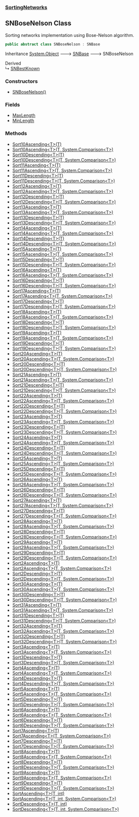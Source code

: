 ### [SortingNetworks](./SortingNetworks.md 'SortingNetworks')
## SNBoseNelson Class
Sorting networks implementation using Bose-Nelson algorithm.  
```csharp
public abstract class SNBoseNelson : SNBase
```
Inheritance [System.Object](https://docs.microsoft.com/en-us/dotnet/api/System.Object 'System.Object') &#129106; [SNBase](./SortingNetworks-SNBase.md 'SortingNetworks.SNBase') &#129106; SNBoseNelson  

Derived  
&#8627; [SNBestKnown](./SortingNetworks-SNBestKnown.md 'SortingNetworks.SNBestKnown')  
### Constructors
- [SNBoseNelson()](./SortingNetworks-SNBoseNelson-SNBoseNelson().md 'SortingNetworks.SNBoseNelson.SNBoseNelson()')
### Fields
- [MaxLength](./SortingNetworks-SNBoseNelson-MaxLength.md 'SortingNetworks.SNBoseNelson.MaxLength')
- [MinLength](./SortingNetworks-SNBoseNelson-MinLength.md 'SortingNetworks.SNBoseNelson.MinLength')
### Methods
- [Sort10Ascending&lt;T&gt;(T)](./SortingNetworks-SNBoseNelson-Sort10Ascending-T-(T).md 'SortingNetworks.SNBoseNelson.Sort10Ascending&lt;T&gt;(T)')
- [Sort10Ascending&lt;T&gt;(T, System.Comparison&lt;T&gt;)](./SortingNetworks-SNBoseNelson-Sort10Ascending-T-(T_System-Comparison-T-).md 'SortingNetworks.SNBoseNelson.Sort10Ascending&lt;T&gt;(T, System.Comparison&lt;T&gt;)')
- [Sort10Descending&lt;T&gt;(T)](./SortingNetworks-SNBoseNelson-Sort10Descending-T-(T).md 'SortingNetworks.SNBoseNelson.Sort10Descending&lt;T&gt;(T)')
- [Sort10Descending&lt;T&gt;(T, System.Comparison&lt;T&gt;)](./SortingNetworks-SNBoseNelson-Sort10Descending-T-(T_System-Comparison-T-).md 'SortingNetworks.SNBoseNelson.Sort10Descending&lt;T&gt;(T, System.Comparison&lt;T&gt;)')
- [Sort11Ascending&lt;T&gt;(T)](./SortingNetworks-SNBoseNelson-Sort11Ascending-T-(T).md 'SortingNetworks.SNBoseNelson.Sort11Ascending&lt;T&gt;(T)')
- [Sort11Ascending&lt;T&gt;(T, System.Comparison&lt;T&gt;)](./SortingNetworks-SNBoseNelson-Sort11Ascending-T-(T_System-Comparison-T-).md 'SortingNetworks.SNBoseNelson.Sort11Ascending&lt;T&gt;(T, System.Comparison&lt;T&gt;)')
- [Sort11Descending&lt;T&gt;(T)](./SortingNetworks-SNBoseNelson-Sort11Descending-T-(T).md 'SortingNetworks.SNBoseNelson.Sort11Descending&lt;T&gt;(T)')
- [Sort11Descending&lt;T&gt;(T, System.Comparison&lt;T&gt;)](./SortingNetworks-SNBoseNelson-Sort11Descending-T-(T_System-Comparison-T-).md 'SortingNetworks.SNBoseNelson.Sort11Descending&lt;T&gt;(T, System.Comparison&lt;T&gt;)')
- [Sort12Ascending&lt;T&gt;(T)](./SortingNetworks-SNBoseNelson-Sort12Ascending-T-(T).md 'SortingNetworks.SNBoseNelson.Sort12Ascending&lt;T&gt;(T)')
- [Sort12Ascending&lt;T&gt;(T, System.Comparison&lt;T&gt;)](./SortingNetworks-SNBoseNelson-Sort12Ascending-T-(T_System-Comparison-T-).md 'SortingNetworks.SNBoseNelson.Sort12Ascending&lt;T&gt;(T, System.Comparison&lt;T&gt;)')
- [Sort12Descending&lt;T&gt;(T)](./SortingNetworks-SNBoseNelson-Sort12Descending-T-(T).md 'SortingNetworks.SNBoseNelson.Sort12Descending&lt;T&gt;(T)')
- [Sort12Descending&lt;T&gt;(T, System.Comparison&lt;T&gt;)](./SortingNetworks-SNBoseNelson-Sort12Descending-T-(T_System-Comparison-T-).md 'SortingNetworks.SNBoseNelson.Sort12Descending&lt;T&gt;(T, System.Comparison&lt;T&gt;)')
- [Sort13Ascending&lt;T&gt;(T)](./SortingNetworks-SNBoseNelson-Sort13Ascending-T-(T).md 'SortingNetworks.SNBoseNelson.Sort13Ascending&lt;T&gt;(T)')
- [Sort13Ascending&lt;T&gt;(T, System.Comparison&lt;T&gt;)](./SortingNetworks-SNBoseNelson-Sort13Ascending-T-(T_System-Comparison-T-).md 'SortingNetworks.SNBoseNelson.Sort13Ascending&lt;T&gt;(T, System.Comparison&lt;T&gt;)')
- [Sort13Descending&lt;T&gt;(T)](./SortingNetworks-SNBoseNelson-Sort13Descending-T-(T).md 'SortingNetworks.SNBoseNelson.Sort13Descending&lt;T&gt;(T)')
- [Sort13Descending&lt;T&gt;(T, System.Comparison&lt;T&gt;)](./SortingNetworks-SNBoseNelson-Sort13Descending-T-(T_System-Comparison-T-).md 'SortingNetworks.SNBoseNelson.Sort13Descending&lt;T&gt;(T, System.Comparison&lt;T&gt;)')
- [Sort14Ascending&lt;T&gt;(T)](./SortingNetworks-SNBoseNelson-Sort14Ascending-T-(T).md 'SortingNetworks.SNBoseNelson.Sort14Ascending&lt;T&gt;(T)')
- [Sort14Ascending&lt;T&gt;(T, System.Comparison&lt;T&gt;)](./SortingNetworks-SNBoseNelson-Sort14Ascending-T-(T_System-Comparison-T-).md 'SortingNetworks.SNBoseNelson.Sort14Ascending&lt;T&gt;(T, System.Comparison&lt;T&gt;)')
- [Sort14Descending&lt;T&gt;(T)](./SortingNetworks-SNBoseNelson-Sort14Descending-T-(T).md 'SortingNetworks.SNBoseNelson.Sort14Descending&lt;T&gt;(T)')
- [Sort14Descending&lt;T&gt;(T, System.Comparison&lt;T&gt;)](./SortingNetworks-SNBoseNelson-Sort14Descending-T-(T_System-Comparison-T-).md 'SortingNetworks.SNBoseNelson.Sort14Descending&lt;T&gt;(T, System.Comparison&lt;T&gt;)')
- [Sort15Ascending&lt;T&gt;(T)](./SortingNetworks-SNBoseNelson-Sort15Ascending-T-(T).md 'SortingNetworks.SNBoseNelson.Sort15Ascending&lt;T&gt;(T)')
- [Sort15Ascending&lt;T&gt;(T, System.Comparison&lt;T&gt;)](./SortingNetworks-SNBoseNelson-Sort15Ascending-T-(T_System-Comparison-T-).md 'SortingNetworks.SNBoseNelson.Sort15Ascending&lt;T&gt;(T, System.Comparison&lt;T&gt;)')
- [Sort15Descending&lt;T&gt;(T)](./SortingNetworks-SNBoseNelson-Sort15Descending-T-(T).md 'SortingNetworks.SNBoseNelson.Sort15Descending&lt;T&gt;(T)')
- [Sort15Descending&lt;T&gt;(T, System.Comparison&lt;T&gt;)](./SortingNetworks-SNBoseNelson-Sort15Descending-T-(T_System-Comparison-T-).md 'SortingNetworks.SNBoseNelson.Sort15Descending&lt;T&gt;(T, System.Comparison&lt;T&gt;)')
- [Sort16Ascending&lt;T&gt;(T)](./SortingNetworks-SNBoseNelson-Sort16Ascending-T-(T).md 'SortingNetworks.SNBoseNelson.Sort16Ascending&lt;T&gt;(T)')
- [Sort16Ascending&lt;T&gt;(T, System.Comparison&lt;T&gt;)](./SortingNetworks-SNBoseNelson-Sort16Ascending-T-(T_System-Comparison-T-).md 'SortingNetworks.SNBoseNelson.Sort16Ascending&lt;T&gt;(T, System.Comparison&lt;T&gt;)')
- [Sort16Descending&lt;T&gt;(T)](./SortingNetworks-SNBoseNelson-Sort16Descending-T-(T).md 'SortingNetworks.SNBoseNelson.Sort16Descending&lt;T&gt;(T)')
- [Sort16Descending&lt;T&gt;(T, System.Comparison&lt;T&gt;)](./SortingNetworks-SNBoseNelson-Sort16Descending-T-(T_System-Comparison-T-).md 'SortingNetworks.SNBoseNelson.Sort16Descending&lt;T&gt;(T, System.Comparison&lt;T&gt;)')
- [Sort17Ascending&lt;T&gt;(T)](./SortingNetworks-SNBoseNelson-Sort17Ascending-T-(T).md 'SortingNetworks.SNBoseNelson.Sort17Ascending&lt;T&gt;(T)')
- [Sort17Ascending&lt;T&gt;(T, System.Comparison&lt;T&gt;)](./SortingNetworks-SNBoseNelson-Sort17Ascending-T-(T_System-Comparison-T-).md 'SortingNetworks.SNBoseNelson.Sort17Ascending&lt;T&gt;(T, System.Comparison&lt;T&gt;)')
- [Sort17Descending&lt;T&gt;(T)](./SortingNetworks-SNBoseNelson-Sort17Descending-T-(T).md 'SortingNetworks.SNBoseNelson.Sort17Descending&lt;T&gt;(T)')
- [Sort17Descending&lt;T&gt;(T, System.Comparison&lt;T&gt;)](./SortingNetworks-SNBoseNelson-Sort17Descending-T-(T_System-Comparison-T-).md 'SortingNetworks.SNBoseNelson.Sort17Descending&lt;T&gt;(T, System.Comparison&lt;T&gt;)')
- [Sort18Ascending&lt;T&gt;(T)](./SortingNetworks-SNBoseNelson-Sort18Ascending-T-(T).md 'SortingNetworks.SNBoseNelson.Sort18Ascending&lt;T&gt;(T)')
- [Sort18Ascending&lt;T&gt;(T, System.Comparison&lt;T&gt;)](./SortingNetworks-SNBoseNelson-Sort18Ascending-T-(T_System-Comparison-T-).md 'SortingNetworks.SNBoseNelson.Sort18Ascending&lt;T&gt;(T, System.Comparison&lt;T&gt;)')
- [Sort18Descending&lt;T&gt;(T)](./SortingNetworks-SNBoseNelson-Sort18Descending-T-(T).md 'SortingNetworks.SNBoseNelson.Sort18Descending&lt;T&gt;(T)')
- [Sort18Descending&lt;T&gt;(T, System.Comparison&lt;T&gt;)](./SortingNetworks-SNBoseNelson-Sort18Descending-T-(T_System-Comparison-T-).md 'SortingNetworks.SNBoseNelson.Sort18Descending&lt;T&gt;(T, System.Comparison&lt;T&gt;)')
- [Sort19Ascending&lt;T&gt;(T)](./SortingNetworks-SNBoseNelson-Sort19Ascending-T-(T).md 'SortingNetworks.SNBoseNelson.Sort19Ascending&lt;T&gt;(T)')
- [Sort19Ascending&lt;T&gt;(T, System.Comparison&lt;T&gt;)](./SortingNetworks-SNBoseNelson-Sort19Ascending-T-(T_System-Comparison-T-).md 'SortingNetworks.SNBoseNelson.Sort19Ascending&lt;T&gt;(T, System.Comparison&lt;T&gt;)')
- [Sort19Descending&lt;T&gt;(T)](./SortingNetworks-SNBoseNelson-Sort19Descending-T-(T).md 'SortingNetworks.SNBoseNelson.Sort19Descending&lt;T&gt;(T)')
- [Sort19Descending&lt;T&gt;(T, System.Comparison&lt;T&gt;)](./SortingNetworks-SNBoseNelson-Sort19Descending-T-(T_System-Comparison-T-).md 'SortingNetworks.SNBoseNelson.Sort19Descending&lt;T&gt;(T, System.Comparison&lt;T&gt;)')
- [Sort20Ascending&lt;T&gt;(T)](./SortingNetworks-SNBoseNelson-Sort20Ascending-T-(T).md 'SortingNetworks.SNBoseNelson.Sort20Ascending&lt;T&gt;(T)')
- [Sort20Ascending&lt;T&gt;(T, System.Comparison&lt;T&gt;)](./SortingNetworks-SNBoseNelson-Sort20Ascending-T-(T_System-Comparison-T-).md 'SortingNetworks.SNBoseNelson.Sort20Ascending&lt;T&gt;(T, System.Comparison&lt;T&gt;)')
- [Sort20Descending&lt;T&gt;(T)](./SortingNetworks-SNBoseNelson-Sort20Descending-T-(T).md 'SortingNetworks.SNBoseNelson.Sort20Descending&lt;T&gt;(T)')
- [Sort20Descending&lt;T&gt;(T, System.Comparison&lt;T&gt;)](./SortingNetworks-SNBoseNelson-Sort20Descending-T-(T_System-Comparison-T-).md 'SortingNetworks.SNBoseNelson.Sort20Descending&lt;T&gt;(T, System.Comparison&lt;T&gt;)')
- [Sort21Ascending&lt;T&gt;(T)](./SortingNetworks-SNBoseNelson-Sort21Ascending-T-(T).md 'SortingNetworks.SNBoseNelson.Sort21Ascending&lt;T&gt;(T)')
- [Sort21Ascending&lt;T&gt;(T, System.Comparison&lt;T&gt;)](./SortingNetworks-SNBoseNelson-Sort21Ascending-T-(T_System-Comparison-T-).md 'SortingNetworks.SNBoseNelson.Sort21Ascending&lt;T&gt;(T, System.Comparison&lt;T&gt;)')
- [Sort21Descending&lt;T&gt;(T)](./SortingNetworks-SNBoseNelson-Sort21Descending-T-(T).md 'SortingNetworks.SNBoseNelson.Sort21Descending&lt;T&gt;(T)')
- [Sort21Descending&lt;T&gt;(T, System.Comparison&lt;T&gt;)](./SortingNetworks-SNBoseNelson-Sort21Descending-T-(T_System-Comparison-T-).md 'SortingNetworks.SNBoseNelson.Sort21Descending&lt;T&gt;(T, System.Comparison&lt;T&gt;)')
- [Sort22Ascending&lt;T&gt;(T)](./SortingNetworks-SNBoseNelson-Sort22Ascending-T-(T).md 'SortingNetworks.SNBoseNelson.Sort22Ascending&lt;T&gt;(T)')
- [Sort22Ascending&lt;T&gt;(T, System.Comparison&lt;T&gt;)](./SortingNetworks-SNBoseNelson-Sort22Ascending-T-(T_System-Comparison-T-).md 'SortingNetworks.SNBoseNelson.Sort22Ascending&lt;T&gt;(T, System.Comparison&lt;T&gt;)')
- [Sort22Descending&lt;T&gt;(T)](./SortingNetworks-SNBoseNelson-Sort22Descending-T-(T).md 'SortingNetworks.SNBoseNelson.Sort22Descending&lt;T&gt;(T)')
- [Sort22Descending&lt;T&gt;(T, System.Comparison&lt;T&gt;)](./SortingNetworks-SNBoseNelson-Sort22Descending-T-(T_System-Comparison-T-).md 'SortingNetworks.SNBoseNelson.Sort22Descending&lt;T&gt;(T, System.Comparison&lt;T&gt;)')
- [Sort23Ascending&lt;T&gt;(T)](./SortingNetworks-SNBoseNelson-Sort23Ascending-T-(T).md 'SortingNetworks.SNBoseNelson.Sort23Ascending&lt;T&gt;(T)')
- [Sort23Ascending&lt;T&gt;(T, System.Comparison&lt;T&gt;)](./SortingNetworks-SNBoseNelson-Sort23Ascending-T-(T_System-Comparison-T-).md 'SortingNetworks.SNBoseNelson.Sort23Ascending&lt;T&gt;(T, System.Comparison&lt;T&gt;)')
- [Sort23Descending&lt;T&gt;(T)](./SortingNetworks-SNBoseNelson-Sort23Descending-T-(T).md 'SortingNetworks.SNBoseNelson.Sort23Descending&lt;T&gt;(T)')
- [Sort23Descending&lt;T&gt;(T, System.Comparison&lt;T&gt;)](./SortingNetworks-SNBoseNelson-Sort23Descending-T-(T_System-Comparison-T-).md 'SortingNetworks.SNBoseNelson.Sort23Descending&lt;T&gt;(T, System.Comparison&lt;T&gt;)')
- [Sort24Ascending&lt;T&gt;(T)](./SortingNetworks-SNBoseNelson-Sort24Ascending-T-(T).md 'SortingNetworks.SNBoseNelson.Sort24Ascending&lt;T&gt;(T)')
- [Sort24Ascending&lt;T&gt;(T, System.Comparison&lt;T&gt;)](./SortingNetworks-SNBoseNelson-Sort24Ascending-T-(T_System-Comparison-T-).md 'SortingNetworks.SNBoseNelson.Sort24Ascending&lt;T&gt;(T, System.Comparison&lt;T&gt;)')
- [Sort24Descending&lt;T&gt;(T)](./SortingNetworks-SNBoseNelson-Sort24Descending-T-(T).md 'SortingNetworks.SNBoseNelson.Sort24Descending&lt;T&gt;(T)')
- [Sort24Descending&lt;T&gt;(T, System.Comparison&lt;T&gt;)](./SortingNetworks-SNBoseNelson-Sort24Descending-T-(T_System-Comparison-T-).md 'SortingNetworks.SNBoseNelson.Sort24Descending&lt;T&gt;(T, System.Comparison&lt;T&gt;)')
- [Sort25Ascending&lt;T&gt;(T)](./SortingNetworks-SNBoseNelson-Sort25Ascending-T-(T).md 'SortingNetworks.SNBoseNelson.Sort25Ascending&lt;T&gt;(T)')
- [Sort25Ascending&lt;T&gt;(T, System.Comparison&lt;T&gt;)](./SortingNetworks-SNBoseNelson-Sort25Ascending-T-(T_System-Comparison-T-).md 'SortingNetworks.SNBoseNelson.Sort25Ascending&lt;T&gt;(T, System.Comparison&lt;T&gt;)')
- [Sort25Descending&lt;T&gt;(T)](./SortingNetworks-SNBoseNelson-Sort25Descending-T-(T).md 'SortingNetworks.SNBoseNelson.Sort25Descending&lt;T&gt;(T)')
- [Sort25Descending&lt;T&gt;(T, System.Comparison&lt;T&gt;)](./SortingNetworks-SNBoseNelson-Sort25Descending-T-(T_System-Comparison-T-).md 'SortingNetworks.SNBoseNelson.Sort25Descending&lt;T&gt;(T, System.Comparison&lt;T&gt;)')
- [Sort26Ascending&lt;T&gt;(T)](./SortingNetworks-SNBoseNelson-Sort26Ascending-T-(T).md 'SortingNetworks.SNBoseNelson.Sort26Ascending&lt;T&gt;(T)')
- [Sort26Ascending&lt;T&gt;(T, System.Comparison&lt;T&gt;)](./SortingNetworks-SNBoseNelson-Sort26Ascending-T-(T_System-Comparison-T-).md 'SortingNetworks.SNBoseNelson.Sort26Ascending&lt;T&gt;(T, System.Comparison&lt;T&gt;)')
- [Sort26Descending&lt;T&gt;(T)](./SortingNetworks-SNBoseNelson-Sort26Descending-T-(T).md 'SortingNetworks.SNBoseNelson.Sort26Descending&lt;T&gt;(T)')
- [Sort26Descending&lt;T&gt;(T, System.Comparison&lt;T&gt;)](./SortingNetworks-SNBoseNelson-Sort26Descending-T-(T_System-Comparison-T-).md 'SortingNetworks.SNBoseNelson.Sort26Descending&lt;T&gt;(T, System.Comparison&lt;T&gt;)')
- [Sort27Ascending&lt;T&gt;(T)](./SortingNetworks-SNBoseNelson-Sort27Ascending-T-(T).md 'SortingNetworks.SNBoseNelson.Sort27Ascending&lt;T&gt;(T)')
- [Sort27Ascending&lt;T&gt;(T, System.Comparison&lt;T&gt;)](./SortingNetworks-SNBoseNelson-Sort27Ascending-T-(T_System-Comparison-T-).md 'SortingNetworks.SNBoseNelson.Sort27Ascending&lt;T&gt;(T, System.Comparison&lt;T&gt;)')
- [Sort27Descending&lt;T&gt;(T)](./SortingNetworks-SNBoseNelson-Sort27Descending-T-(T).md 'SortingNetworks.SNBoseNelson.Sort27Descending&lt;T&gt;(T)')
- [Sort27Descending&lt;T&gt;(T, System.Comparison&lt;T&gt;)](./SortingNetworks-SNBoseNelson-Sort27Descending-T-(T_System-Comparison-T-).md 'SortingNetworks.SNBoseNelson.Sort27Descending&lt;T&gt;(T, System.Comparison&lt;T&gt;)')
- [Sort28Ascending&lt;T&gt;(T)](./SortingNetworks-SNBoseNelson-Sort28Ascending-T-(T).md 'SortingNetworks.SNBoseNelson.Sort28Ascending&lt;T&gt;(T)')
- [Sort28Ascending&lt;T&gt;(T, System.Comparison&lt;T&gt;)](./SortingNetworks-SNBoseNelson-Sort28Ascending-T-(T_System-Comparison-T-).md 'SortingNetworks.SNBoseNelson.Sort28Ascending&lt;T&gt;(T, System.Comparison&lt;T&gt;)')
- [Sort28Descending&lt;T&gt;(T)](./SortingNetworks-SNBoseNelson-Sort28Descending-T-(T).md 'SortingNetworks.SNBoseNelson.Sort28Descending&lt;T&gt;(T)')
- [Sort28Descending&lt;T&gt;(T, System.Comparison&lt;T&gt;)](./SortingNetworks-SNBoseNelson-Sort28Descending-T-(T_System-Comparison-T-).md 'SortingNetworks.SNBoseNelson.Sort28Descending&lt;T&gt;(T, System.Comparison&lt;T&gt;)')
- [Sort29Ascending&lt;T&gt;(T)](./SortingNetworks-SNBoseNelson-Sort29Ascending-T-(T).md 'SortingNetworks.SNBoseNelson.Sort29Ascending&lt;T&gt;(T)')
- [Sort29Ascending&lt;T&gt;(T, System.Comparison&lt;T&gt;)](./SortingNetworks-SNBoseNelson-Sort29Ascending-T-(T_System-Comparison-T-).md 'SortingNetworks.SNBoseNelson.Sort29Ascending&lt;T&gt;(T, System.Comparison&lt;T&gt;)')
- [Sort29Descending&lt;T&gt;(T)](./SortingNetworks-SNBoseNelson-Sort29Descending-T-(T).md 'SortingNetworks.SNBoseNelson.Sort29Descending&lt;T&gt;(T)')
- [Sort29Descending&lt;T&gt;(T, System.Comparison&lt;T&gt;)](./SortingNetworks-SNBoseNelson-Sort29Descending-T-(T_System-Comparison-T-).md 'SortingNetworks.SNBoseNelson.Sort29Descending&lt;T&gt;(T, System.Comparison&lt;T&gt;)')
- [Sort2Ascending&lt;T&gt;(T)](./SortingNetworks-SNBoseNelson-Sort2Ascending-T-(T).md 'SortingNetworks.SNBoseNelson.Sort2Ascending&lt;T&gt;(T)')
- [Sort2Ascending&lt;T&gt;(T, System.Comparison&lt;T&gt;)](./SortingNetworks-SNBoseNelson-Sort2Ascending-T-(T_System-Comparison-T-).md 'SortingNetworks.SNBoseNelson.Sort2Ascending&lt;T&gt;(T, System.Comparison&lt;T&gt;)')
- [Sort2Descending&lt;T&gt;(T)](./SortingNetworks-SNBoseNelson-Sort2Descending-T-(T).md 'SortingNetworks.SNBoseNelson.Sort2Descending&lt;T&gt;(T)')
- [Sort2Descending&lt;T&gt;(T, System.Comparison&lt;T&gt;)](./SortingNetworks-SNBoseNelson-Sort2Descending-T-(T_System-Comparison-T-).md 'SortingNetworks.SNBoseNelson.Sort2Descending&lt;T&gt;(T, System.Comparison&lt;T&gt;)')
- [Sort30Ascending&lt;T&gt;(T)](./SortingNetworks-SNBoseNelson-Sort30Ascending-T-(T).md 'SortingNetworks.SNBoseNelson.Sort30Ascending&lt;T&gt;(T)')
- [Sort30Ascending&lt;T&gt;(T, System.Comparison&lt;T&gt;)](./SortingNetworks-SNBoseNelson-Sort30Ascending-T-(T_System-Comparison-T-).md 'SortingNetworks.SNBoseNelson.Sort30Ascending&lt;T&gt;(T, System.Comparison&lt;T&gt;)')
- [Sort30Descending&lt;T&gt;(T)](./SortingNetworks-SNBoseNelson-Sort30Descending-T-(T).md 'SortingNetworks.SNBoseNelson.Sort30Descending&lt;T&gt;(T)')
- [Sort30Descending&lt;T&gt;(T, System.Comparison&lt;T&gt;)](./SortingNetworks-SNBoseNelson-Sort30Descending-T-(T_System-Comparison-T-).md 'SortingNetworks.SNBoseNelson.Sort30Descending&lt;T&gt;(T, System.Comparison&lt;T&gt;)')
- [Sort31Ascending&lt;T&gt;(T)](./SortingNetworks-SNBoseNelson-Sort31Ascending-T-(T).md 'SortingNetworks.SNBoseNelson.Sort31Ascending&lt;T&gt;(T)')
- [Sort31Ascending&lt;T&gt;(T, System.Comparison&lt;T&gt;)](./SortingNetworks-SNBoseNelson-Sort31Ascending-T-(T_System-Comparison-T-).md 'SortingNetworks.SNBoseNelson.Sort31Ascending&lt;T&gt;(T, System.Comparison&lt;T&gt;)')
- [Sort31Descending&lt;T&gt;(T)](./SortingNetworks-SNBoseNelson-Sort31Descending-T-(T).md 'SortingNetworks.SNBoseNelson.Sort31Descending&lt;T&gt;(T)')
- [Sort31Descending&lt;T&gt;(T, System.Comparison&lt;T&gt;)](./SortingNetworks-SNBoseNelson-Sort31Descending-T-(T_System-Comparison-T-).md 'SortingNetworks.SNBoseNelson.Sort31Descending&lt;T&gt;(T, System.Comparison&lt;T&gt;)')
- [Sort32Ascending&lt;T&gt;(T)](./SortingNetworks-SNBoseNelson-Sort32Ascending-T-(T).md 'SortingNetworks.SNBoseNelson.Sort32Ascending&lt;T&gt;(T)')
- [Sort32Ascending&lt;T&gt;(T, System.Comparison&lt;T&gt;)](./SortingNetworks-SNBoseNelson-Sort32Ascending-T-(T_System-Comparison-T-).md 'SortingNetworks.SNBoseNelson.Sort32Ascending&lt;T&gt;(T, System.Comparison&lt;T&gt;)')
- [Sort32Descending&lt;T&gt;(T)](./SortingNetworks-SNBoseNelson-Sort32Descending-T-(T).md 'SortingNetworks.SNBoseNelson.Sort32Descending&lt;T&gt;(T)')
- [Sort32Descending&lt;T&gt;(T, System.Comparison&lt;T&gt;)](./SortingNetworks-SNBoseNelson-Sort32Descending-T-(T_System-Comparison-T-).md 'SortingNetworks.SNBoseNelson.Sort32Descending&lt;T&gt;(T, System.Comparison&lt;T&gt;)')
- [Sort3Ascending&lt;T&gt;(T)](./SortingNetworks-SNBoseNelson-Sort3Ascending-T-(T).md 'SortingNetworks.SNBoseNelson.Sort3Ascending&lt;T&gt;(T)')
- [Sort3Ascending&lt;T&gt;(T, System.Comparison&lt;T&gt;)](./SortingNetworks-SNBoseNelson-Sort3Ascending-T-(T_System-Comparison-T-).md 'SortingNetworks.SNBoseNelson.Sort3Ascending&lt;T&gt;(T, System.Comparison&lt;T&gt;)')
- [Sort3Descending&lt;T&gt;(T)](./SortingNetworks-SNBoseNelson-Sort3Descending-T-(T).md 'SortingNetworks.SNBoseNelson.Sort3Descending&lt;T&gt;(T)')
- [Sort3Descending&lt;T&gt;(T, System.Comparison&lt;T&gt;)](./SortingNetworks-SNBoseNelson-Sort3Descending-T-(T_System-Comparison-T-).md 'SortingNetworks.SNBoseNelson.Sort3Descending&lt;T&gt;(T, System.Comparison&lt;T&gt;)')
- [Sort4Ascending&lt;T&gt;(T)](./SortingNetworks-SNBoseNelson-Sort4Ascending-T-(T).md 'SortingNetworks.SNBoseNelson.Sort4Ascending&lt;T&gt;(T)')
- [Sort4Ascending&lt;T&gt;(T, System.Comparison&lt;T&gt;)](./SortingNetworks-SNBoseNelson-Sort4Ascending-T-(T_System-Comparison-T-).md 'SortingNetworks.SNBoseNelson.Sort4Ascending&lt;T&gt;(T, System.Comparison&lt;T&gt;)')
- [Sort4Descending&lt;T&gt;(T)](./SortingNetworks-SNBoseNelson-Sort4Descending-T-(T).md 'SortingNetworks.SNBoseNelson.Sort4Descending&lt;T&gt;(T)')
- [Sort4Descending&lt;T&gt;(T, System.Comparison&lt;T&gt;)](./SortingNetworks-SNBoseNelson-Sort4Descending-T-(T_System-Comparison-T-).md 'SortingNetworks.SNBoseNelson.Sort4Descending&lt;T&gt;(T, System.Comparison&lt;T&gt;)')
- [Sort5Ascending&lt;T&gt;(T)](./SortingNetworks-SNBoseNelson-Sort5Ascending-T-(T).md 'SortingNetworks.SNBoseNelson.Sort5Ascending&lt;T&gt;(T)')
- [Sort5Ascending&lt;T&gt;(T, System.Comparison&lt;T&gt;)](./SortingNetworks-SNBoseNelson-Sort5Ascending-T-(T_System-Comparison-T-).md 'SortingNetworks.SNBoseNelson.Sort5Ascending&lt;T&gt;(T, System.Comparison&lt;T&gt;)')
- [Sort5Descending&lt;T&gt;(T)](./SortingNetworks-SNBoseNelson-Sort5Descending-T-(T).md 'SortingNetworks.SNBoseNelson.Sort5Descending&lt;T&gt;(T)')
- [Sort5Descending&lt;T&gt;(T, System.Comparison&lt;T&gt;)](./SortingNetworks-SNBoseNelson-Sort5Descending-T-(T_System-Comparison-T-).md 'SortingNetworks.SNBoseNelson.Sort5Descending&lt;T&gt;(T, System.Comparison&lt;T&gt;)')
- [Sort6Ascending&lt;T&gt;(T)](./SortingNetworks-SNBoseNelson-Sort6Ascending-T-(T).md 'SortingNetworks.SNBoseNelson.Sort6Ascending&lt;T&gt;(T)')
- [Sort6Ascending&lt;T&gt;(T, System.Comparison&lt;T&gt;)](./SortingNetworks-SNBoseNelson-Sort6Ascending-T-(T_System-Comparison-T-).md 'SortingNetworks.SNBoseNelson.Sort6Ascending&lt;T&gt;(T, System.Comparison&lt;T&gt;)')
- [Sort6Descending&lt;T&gt;(T)](./SortingNetworks-SNBoseNelson-Sort6Descending-T-(T).md 'SortingNetworks.SNBoseNelson.Sort6Descending&lt;T&gt;(T)')
- [Sort6Descending&lt;T&gt;(T, System.Comparison&lt;T&gt;)](./SortingNetworks-SNBoseNelson-Sort6Descending-T-(T_System-Comparison-T-).md 'SortingNetworks.SNBoseNelson.Sort6Descending&lt;T&gt;(T, System.Comparison&lt;T&gt;)')
- [Sort7Ascending&lt;T&gt;(T)](./SortingNetworks-SNBoseNelson-Sort7Ascending-T-(T).md 'SortingNetworks.SNBoseNelson.Sort7Ascending&lt;T&gt;(T)')
- [Sort7Ascending&lt;T&gt;(T, System.Comparison&lt;T&gt;)](./SortingNetworks-SNBoseNelson-Sort7Ascending-T-(T_System-Comparison-T-).md 'SortingNetworks.SNBoseNelson.Sort7Ascending&lt;T&gt;(T, System.Comparison&lt;T&gt;)')
- [Sort7Descending&lt;T&gt;(T)](./SortingNetworks-SNBoseNelson-Sort7Descending-T-(T).md 'SortingNetworks.SNBoseNelson.Sort7Descending&lt;T&gt;(T)')
- [Sort7Descending&lt;T&gt;(T, System.Comparison&lt;T&gt;)](./SortingNetworks-SNBoseNelson-Sort7Descending-T-(T_System-Comparison-T-).md 'SortingNetworks.SNBoseNelson.Sort7Descending&lt;T&gt;(T, System.Comparison&lt;T&gt;)')
- [Sort8Ascending&lt;T&gt;(T)](./SortingNetworks-SNBoseNelson-Sort8Ascending-T-(T).md 'SortingNetworks.SNBoseNelson.Sort8Ascending&lt;T&gt;(T)')
- [Sort8Ascending&lt;T&gt;(T, System.Comparison&lt;T&gt;)](./SortingNetworks-SNBoseNelson-Sort8Ascending-T-(T_System-Comparison-T-).md 'SortingNetworks.SNBoseNelson.Sort8Ascending&lt;T&gt;(T, System.Comparison&lt;T&gt;)')
- [Sort8Descending&lt;T&gt;(T)](./SortingNetworks-SNBoseNelson-Sort8Descending-T-(T).md 'SortingNetworks.SNBoseNelson.Sort8Descending&lt;T&gt;(T)')
- [Sort8Descending&lt;T&gt;(T, System.Comparison&lt;T&gt;)](./SortingNetworks-SNBoseNelson-Sort8Descending-T-(T_System-Comparison-T-).md 'SortingNetworks.SNBoseNelson.Sort8Descending&lt;T&gt;(T, System.Comparison&lt;T&gt;)')
- [Sort9Ascending&lt;T&gt;(T)](./SortingNetworks-SNBoseNelson-Sort9Ascending-T-(T).md 'SortingNetworks.SNBoseNelson.Sort9Ascending&lt;T&gt;(T)')
- [Sort9Ascending&lt;T&gt;(T, System.Comparison&lt;T&gt;)](./SortingNetworks-SNBoseNelson-Sort9Ascending-T-(T_System-Comparison-T-).md 'SortingNetworks.SNBoseNelson.Sort9Ascending&lt;T&gt;(T, System.Comparison&lt;T&gt;)')
- [Sort9Descending&lt;T&gt;(T)](./SortingNetworks-SNBoseNelson-Sort9Descending-T-(T).md 'SortingNetworks.SNBoseNelson.Sort9Descending&lt;T&gt;(T)')
- [Sort9Descending&lt;T&gt;(T, System.Comparison&lt;T&gt;)](./SortingNetworks-SNBoseNelson-Sort9Descending-T-(T_System-Comparison-T-).md 'SortingNetworks.SNBoseNelson.Sort9Descending&lt;T&gt;(T, System.Comparison&lt;T&gt;)')
- [SortAscending&lt;T&gt;(T, int)](./SortingNetworks-SNBoseNelson-SortAscending-T-(T_int).md 'SortingNetworks.SNBoseNelson.SortAscending&lt;T&gt;(T, int)')
- [SortAscending&lt;T&gt;(T, int, System.Comparison&lt;T&gt;)](./SortingNetworks-SNBoseNelson-SortAscending-T-(T_int_System-Comparison-T-).md 'SortingNetworks.SNBoseNelson.SortAscending&lt;T&gt;(T, int, System.Comparison&lt;T&gt;)')
- [SortDescending&lt;T&gt;(T, int)](./SortingNetworks-SNBoseNelson-SortDescending-T-(T_int).md 'SortingNetworks.SNBoseNelson.SortDescending&lt;T&gt;(T, int)')
- [SortDescending&lt;T&gt;(T, int, System.Comparison&lt;T&gt;)](./SortingNetworks-SNBoseNelson-SortDescending-T-(T_int_System-Comparison-T-).md 'SortingNetworks.SNBoseNelson.SortDescending&lt;T&gt;(T, int, System.Comparison&lt;T&gt;)')
